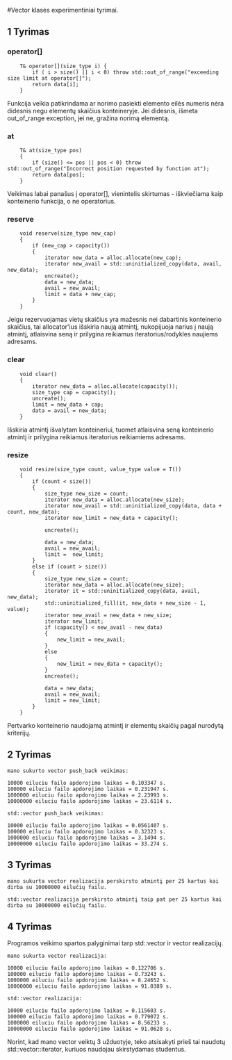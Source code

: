 #Vector klasės experimentiniai tyrimai.
## 1 Tyrimas
### operator[]
```shell
	T& operator[](size_type i) {
		if ( i > size() || i < 0) throw std::out_of_range("exceeding size limit at operator[]");
		return data[i];
	}
```
Funkcija veikia patikrindama ar norimo pasiekti elemento eilės numeris nėra didesnis negu elementų skaičius konteineryje. Jei didesnis, išmeta out_of_range exception, jei ne, gražina norimą elementą.  
### at
```shell
	T& at(size_type pos)
	{
		if (size() <= pos || pos < 0) throw std::out_of_range("Incorrect position requested by function at");
		return data[pos];
	}
```
Veikimas labai panašus į operator[], vienintelis skirtumas - iškviečiama kaip konteinerio funkcija, o ne operatorius.  
### reserve
```shell
	void reserve(size_type new_cap)
	{
		if (new_cap > capacity())
		{
			iterator new_data = alloc.allocate(new_cap);
			iterator new_avail = std::uninitialized_copy(data, avail, new_data);
			uncreate();
			data = new_data;
			avail = new_avail;
			limit = data + new_cap;
		}
	}
```
Jeigu rezervuojamas vietų skaičius yra mažesnis nei dabartinis konteinerio skaičius, tai allocator'ius išskiria naują atmintį, nukopijuoja narius į naują atmintį, atlaisvina seną ir prilygina reikiamus iteratorius/rodykles naujiems adresams.  
### clear
```shell
	void clear()
	{
		iterator new_data = alloc.allocate(capacity());
		size_type cap = capacity();
		uncreate();
		limit = new_data + cap;
		data = avail = new_data;
	}
```
Išskiria atmintį išvalytam konteineriui, tuomet atlaisvina seną konteinerio atmintį ir prilygina reikiamus iteratorius reikiamiems adresams.  
### resize
``` shell
	void resize(size_type count, value_type value = T())
	{
		if (count < size())
		{
			size_type new_size = count;
			iterator new_data = alloc.allocate(new_size);
			iterator new_avail = std::uninitialized_copy(data, data + count, new_data);
			iterator new_limit = new_data + capacity();

			uncreate();

			data = new_data;
			avail = new_avail;
			limit =  new_limit;
		}
		else if (count > size())
		{
			size_type new_size = count;
			iterator new_data = alloc.allocate(new_size);
			iterator it = std::uninitialized_copy(data, avail, new_data);
			std::uninitialized_fill(it, new_data + new_size - 1, value);
			iterator new_avail = new_data + new_size;
			iterator new_limit;
			if (capacity() < new_avail - new_data)
			{
				new_limit = new_avail;
			}
			else
			{
				new_limit = new_data + capacity();
			}
			uncreate();

			data = new_data;
			avail = new_avail;
			limit = new_limit;
		}
	}
```
Pertvarko konteinerio naudojamą atmintį ir elementų skaičių pagal nurodytą kriterijų.  
## 2 Tyrimas
```shell
mano sukurto vector push_back veikimas:

10000 eiluciu failo apdorojimo laikas = 0.103347 s.
100000 eiluciu failo apdorojimo laikas = 0.231947 s.
1000000 eiluciu failo apdorojimo laikas = 2.23993 s.
10000000 eiluciu failo apdorojimo laikas = 23.6114 s.

std::vector push_back veikimas:

10000 eiluciu failo apdorojimo laikas = 0.0561407 s.
100000 eiluciu failo apdorojimo laikas = 0.32323 s.
1000000 eiluciu failo apdorojimo laikas = 3.1494 s.
10000000 eiluciu failo apdorojimo laikas = 33.274 s.
```
## 3 Tyrimas
```shell
mano sukurta vector realizacija perskirsto atmintį per 25 kartus kai dirba su 10000000 eilučių failu.  

std::vector realizacija perskirsto atmintį taip pat per 25 kartus kai dirba su 10000000 eilučių failu.
```
## 4 Tyrimas
Programos veikimo spartos palyginimai tarp std::vector ir vector realizacijų.  
```shell
mano sukurta vector realizacija:

10000 eiluciu failo apdorojimo laikas = 0.122706 s.
100000 eiluciu failo apdorojimo laikas = 0.73243 s.
1000000 eiluciu failo apdorojimo laikas = 8.24652 s.
10000000 eiluciu failo apdorojimo laikas = 91.0389 s.

std::vector realizacija:

10000 eiluciu failo apdorojimo laikas = 0.115603 s.
100000 eiluciu failo apdorojimo laikas = 0.779072 s.
1000000 eiluciu failo apdorojimo laikas = 8.56233 s.
10000000 eiluciu failo apdorojimo laikas = 91.0628 s.
```

Norint, kad mano vector veiktų 3 užduotyje, teko atsisakyti prieš tai naudotų std::vector::iterator, kuriuos naudojau skirstydamas studentus.  
